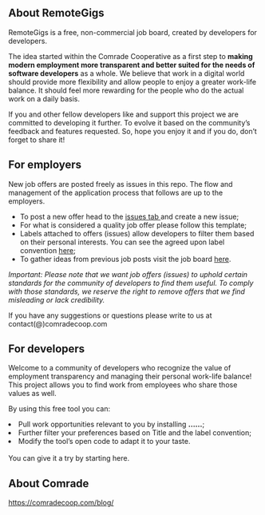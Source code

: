 <h2>About RemoteGigs</h2>

RemoteGigs is a free, non-commercial job board, created by developers for developers.

The idea started within the Comrade Cooperative as a first step to <b>making modern employment more transparent and better suited for the needs of software developers</b> as a whole. We believe that work in a digital world should provide more flexibility and allow people to enjoy a greater work-life balance. It should feel more rewarding for the people who do the actual work on a daily basis.
 
If you and other fellow developers like and support this project we are committed to developing it further. To evolve it based on the community’s feedback and features requested. So, hope you enjoy it and if you do, don’t forget to share it!


<h2>For employers</h2>

New job offers are posted freely as issues in this repo. The flow and management of the application process that follows are up to the employers.
<ul>
<li>To post a new offer head to the <a href="https://github.com/comrade-coop/remotegigs/issues" target="blank">issues tab </a>and create a new issue;</li>
<li>For what is considered a quality job offer please follow this template;</li>
<li>Labels attached to offers (issues) allow developers to filter them based on their personal interests. You can see the agreed upon label convention <a href="https://stackoverflow.com/tags " target="_blank">here</a>;</li>
<li>To gather ideas from previous job posts visit the job board <a href="https://github.com/comrade-coop/remotegigs/issues" target="_blank">here</a>.</li>
</ul>

<i>Important: Please note that we want job offers (issues) to uphold certain standards for the community of developers to find them useful. To comply with those standards, we reserve the right to remove offers that we find misleading or lack credibility.</i>

If you have any suggestions or questions please write to us at contact(@)comradecoop.com

<h2>For developers</h2>

Welcome to a community of developers who recognize the value of employment transparency and managing their personal work-life balance! This project allows you to find work from employees who share those values as well.

By using this free tool you can:
<li>Pull work opportunities relevant to you by installing <b>......</b>;</li>
<li>Further filter your preferences based on Title and the label convention;</li>
<li>Modify the tool’s open code to adapt it to your taste.</li>
<br>
You can give it a try by starting here.

<h2>About Comrade</h2>

https://comradecoop.com/blog/
